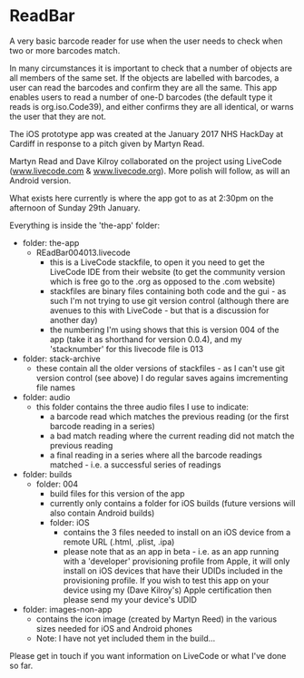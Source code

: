 # ReadBar
A very basic barcode reader for use when the user needs to check when two or more barcodes match.

In many circumstances it is important to check that a number of objects are all members of the same set. If the objects are labelled with barcodes, a user can read the barcodes and confirm they are all the same. This app enables users to read a number of one-D barcodes (the default type it reads is org.iso.Code39), and either confirms they are all identical, or warns the user that they are not.

The iOS prototype app was created at the January 2017 NHS HackDay at Cardiff in response to a pitch given by Martyn Read.

Martyn Read and Dave Kilroy collaborated on the project using LiveCode (www.livecode.com & www.livecode.org). More polish will follow, as will an Android version.

What exists here currently is where the app got to as at 2:30pm on the afternoon of Sunday 29th January.

Everything is inside the 'the-app' folder:

- folder: the-app
    -   REadBar004013.livecode
        -   this is a LiveCode stackfile, to open it you need to get the LiveCode IDE from their website (to get the community version which is free go to the .org as opposed to the .com website)
        -   stackfiles are binary files containing both code and the gui - as such I'm not trying to use git version control (although there are avenues to this with LiveCode - but that is a discussion for another day)
        -   the numbering I'm using shows that this is version 004 of the app (take it as shorthand for version 0.0.4), and my 'stacknumber' for this livecode file is 013
- folder: stack-archive
    -   these contain all the older versions of stackfiles - as I can't use git version control (see above) I do regular saves agains imcrementing file names
- folder: audio
    -   this folder contains the three audio files I use to indicate:
        -   a barcode read which matches the previous reading (or the first barcode reading in a series)
        -   a bad match reading where the current reading did not match the previous reading
        -   a final reading in a series where all the barcode readings matched - i.e. a successful series of readings
- folder: builds
    -   folder: 004
        -   build files for this version of the app
        -   currently only contains a folder for iOS builds (future versions will also contain Android builds)
        -   folder: iOS
            -   contains the 3 files needed to install on an iOS device from a remote URL (.html, .plist, .ipa)
            -   please note that as an app in beta - i.e. as an app running with a 'developer' provisioning profile from Apple, it will only install on iOS devices that have their UDIDs included in the provisioning profile. If you wish to test this app on your device using my (Dave Kilroy's) Apple certification then please send my your device's UDID
- folder: images-non-app
    -   contains the icon image (created by Martyn Reed) in the various sizes needed for iOS and Android phones
    -   Note: I have not yet included them in the build...

Please get in touch if you want information on LiveCode or what I've done so far.
